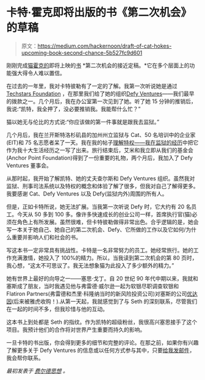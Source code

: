 # 卡特·霍克即将出版的书《第二次机会》的草稿

> 原文：<https://medium.com/hackernoon/draft-of-cat-hokes-upcoming-book-second-chance-5b527fc9d601>

刚刚完成[猫霍克的](https://hackernoon.com/tagged/cat-hokes)即将上映的[书](https://hackernoon.com/tagged/book) *第二次机会的接近定稿。*它在多个层面上的功能强大得令人难以置信。

在过去的一年里，我对卡特彼勒有了一定的了解。我第一次听说她是通过 [Techstars Foundation](http://diversity.techstars.com/foundation) ，在那里我们给了她的组织[Defy Ventures](https://defyventures.org/)——我们最早的拨款之一。几个月后，我在办公室第一次见到了她。听了她 15 分钟的推销后，我说:“凯特，我全押了，没必要推销我。我能帮什么忙？”

猫以她无与伦比的方式说:“你应该做的第一件事就是跟我去监狱。”

几个月后，我在兰开斯特洛杉矶县的加州州立监狱与 Cat、50 名培训中的企业家(EIT)和 75 名志愿者呆了一天。我在我的帖子[理解特权——我在监狱的经历](https://feld.com/archives/2016/11/understanding-privilege-experience-prison.html)中把它作为我十大生活经历之一写了出来。旅行结束后，艾米和我立即从我们的基金会(Anchor Point Foundation)得到了一份重要的礼物，两个月后，我加入了 Defy Ventures 董事会。

从那时起，我开始了解凯特、她的丈夫查尔斯和 Defy Ventures 组织。虽然我对监狱、刑事司法系统以及特权的概念和体验了解了很多，但我对自己了解得更多。我要感谢 Cat、Defy Ventures 以及 Defy(监狱内外)周围的所有人。

但是，正如卡特所说，她无法扩展。当我第一次听说 Defy 时，它大约有 20 名员工。今天从 50 多到 100 多。像许多快速成长的创业公司一样，首席执行官(猫)必须在角色上有所发展。虽然很难，但卡特彼勒做得非常出色。合乎逻辑的是，她会写一本关于她自己、她自己的第二次机会、Defy、它所做的工作以及它如何/为什么重要并影响人们和社会的书。

写这本书一定非常具有挑战性。卡特是一名非常努力的员工。她经常旅行。她的工作充满激情，她投入了 100%的精力。所以，当我读到第二次机会的第 80 页时，我心想，“这太不可思议了。我无法想象猫为此投入了多少额外的精力。”

她有世界上最好的向导之一——塞思·戈丁。自 20 世纪 90 年代中期以来，我就和塞斯成了朋友，当时我遇见他与弗雷德·威尔逊一起为软银尽职调查软银和 Flatiron Partners(弗雷德和杰里·科隆纳当时的新风险投资公司)对塞斯的公司[优达因](https://en.wikipedia.org/wiki/Yoyodyne)(后来被雅虎收购！).从第一天起，我就感觉到了与 Seth 的深刻联系，尽管我们在一起的时间不多，但我珍惜与他的互动。

这本书上到处都是 Seth 的指纹。作为凯特的超级粉丝，我很高兴塞思接手了这个项目。我预计他们的合作将对世界产生重要而持久的影响。

一旦卡特的书出版，你会得到更多的细节和完整的评论。在那之前，如果你有兴趣了解更多关于 Defy Ventures 的信息或以任何方式参与其中，只要[给我发邮件](mailto:brad@feld.com)，我会帮你联系。

*最初发表于* [*费尔德思想*](https://www.feld.com/archives/2017/10/draft-cat-hokes-upcoming-book-second-chance.html) *。*